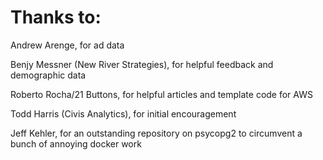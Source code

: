 # Thanks to: #
Andrew Arenge, for ad data

Benjy Messner (New River Strategies), for helpful feedback and demographic data

Roberto Rocha/21 Buttons, for helpful articles and template code for AWS

Todd Harris (Civis Analytics), for initial encouragement

Jeff Kehler, for an outstanding repository on psycopg2 to circumvent a bunch of annoying docker work
